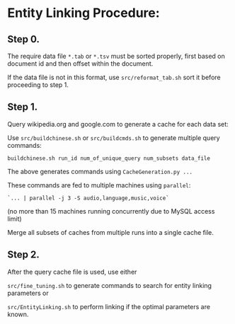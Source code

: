 
# Entity Linking Procedure:

## Step 0. 
   The require data file `*.tab` or `*.tsv` must be sorted properly, first based on document id and then offset within the document.
   
   If the data file is not in this format, use `src/reformat_tab.sh` sort it before proceeding to step 1.

## Step 1.
   Query wikipedia.org and google.com to generate a cache for each data set:

   Use `src/buildchinese.sh` or `src/buildcmds.sh` to generate multiple query commands:

   `buildchinese.sh run_id num_of_unique_query num_subsets data_file`

   The above generates commands using `CacheGeneration.py ...`

   These commands are fed to multiple machines using `parallel`:

    `... | parallel -j 3 -S audio,language,music,voice`

   (no more than 15 machines running concurrently due to MySQL access limit)

   Merge all subsets of caches from multiple runs into a single cache file.

## Step 2.
   After the query cache file is used, use either 

   `src/fine_tuning.sh` to generate commands to search for entity linking parameters or

   `src/EntityLinking.sh` to perform linking if the optimal parameters are known.


